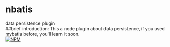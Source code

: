 nbatis
=
data persistence plugin<br/>
##brief introduction:
This a node plugin about data persistence, if you used mybatis before, you'll learn it soon.<br/>
[![NPM](https://nodei.co/npm/nbatis.png)](https://nodei.co/npm/nbatis/)

